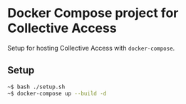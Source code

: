 # Docker Compose project for Collective Access

Setup for hosting Collective Access with `docker-compose`.

## Setup

```bash
~$ bash ./setup.sh
~$ docker-compose up --build -d
```
